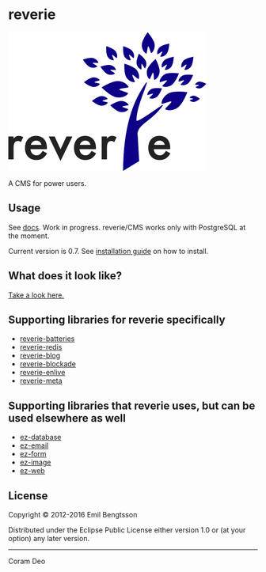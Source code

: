 # reverie

![](https://raw.githubusercontent.com/emil0r/reverie/master/reverie-core/resources/public/static/admin/img/reveriecms.png)

A CMS for power users.

## Usage

See [docs](doc/index.md). Work in progress. reverie/CMS works only with PostgreSQL at the moment.

Current version is 0.7. See [installation guide](doc/installation/getting-started.md) on how to install.

## What does it look like?

[Take a look here.](../../wiki/Example-UI)

## Supporting libraries for reverie specifically

- [reverie-batteries](https://github.com/emil0r/reverie/tree/master/reverie-batteries)
- [reverie-redis](https://github.com/emil0r/reverie-redis)
- [reverie-blog](https://github.com/emil0r/reverie-blog)
- [reverie-blockade](https://github.com/emil0r/reverie-blockade)
- [reverie-enlive](https://github.com/emil0r/reverie-enlive)
- [reverie-meta](https://github.com/emil0r/reverie-meta)

## Supporting libraries that reverie uses, but can be used elsewhere as well

- [ez-database](https://github.com/emil0r/ez-database)
- [ez-email](https://github.com/emil0r/ez-email)
- [ez-form](https://github.com/emil0r/ez-form)
- [ez-image](https://github.com/emil0r/ez-image)
- [ez-web](https://github.com/emil0r/ez-web)

## License

Copyright © 2012-2016 Emil Bengtsson

Distributed under the Eclipse Public License either version 1.0 or (at your option) any later version.

---

Coram Deo
